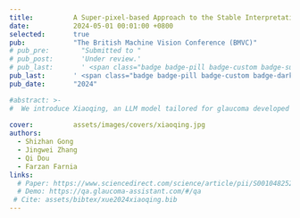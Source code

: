 ```yaml
---
title:          A Super-pixel-based Approach to the Stable Interpretation of Neural Networks
date:           2024-05-01 00:01:00 +0800
selected:       true
pub:            "The British Machine Vision Conference (BMVC)"
# pub_pre:        "Submitted to "
# pub_post:       'Under review.'
# pub_last:       ' <span class="badge badge-pill badge-custom badge-success">Spotlight</span>'
pub_last:       ' <span class="badge badge-pill badge-custom badge-dark">Journal</span>'
pub_date:       "2024"

#abstract: >-
#  We introduce Xiaoqing, an LLM model tailored for glaucoma developed through comparative and experiential experiments, demonstrating it can better serve glaucoma patients and medical research compared to general and clinical AI assistants by providing more informative and readable responses to glaucoma-related questions in Chinese.
  
cover:          assets/images/covers/xiaoqing.jpg
authors:
  - Shizhan Gong
  - Jingwei Zhang
  - Qi Dou
  - Farzan Farnia
links:
  # Paper: https://www.sciencedirect.com/science/article/pii/S0010482524004839
  # Demo: https://qa.glaucoma-assistant.com/#/qa
 # Cite: assets/bibtex/xue2024xiaoqing.bib
---
```

